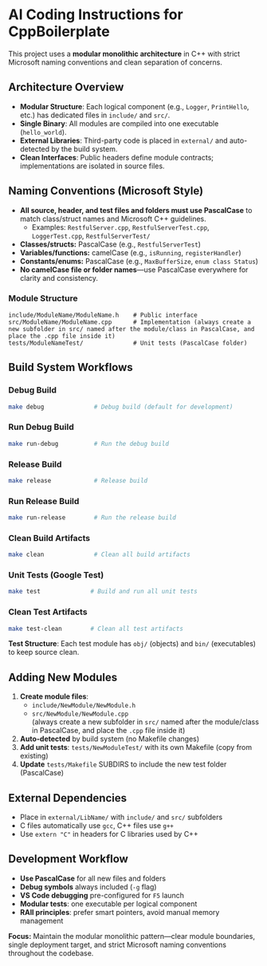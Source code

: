 
# AI Coding Instructions for CppBoilerplate

This project uses a **modular monolithic architecture** in C++ with strict Microsoft naming conventions and clean separation of concerns.

## Architecture Overview

- **Modular Structure**: Each logical component (e.g., `Logger`, `PrintHello`, etc.) has dedicated files in `include/` and `src/`.
- **Single Binary**: All modules are compiled into one executable (`hello_world`).
- **External Libraries**: Third-party code is placed in `external/` and auto-detected by the build system.
- **Clean Interfaces**: Public headers define module contracts; implementations are isolated in source files.

## Naming Conventions (Microsoft Style)

- **All source, header, and test files and folders must use PascalCase** to match class/struct names and Microsoft C++ guidelines.
  - Examples: `RestfulServer.cpp`, `RestfulServerTest.cpp`, `LoggerTest.cpp`, `RestfulServerTest/`
- **Classes/structs:** PascalCase (e.g., `RestfulServerTest`)
- **Variables/functions:** camelCase (e.g., `isRunning`, `registerHandler`)
- **Constants/enums:** PascalCase (e.g., `MaxBufferSize`, `enum class Status`)
- **No camelCase file or folder names**—use PascalCase everywhere for clarity and consistency.

### Module Structure
```
include/ModuleName/ModuleName.h    # Public interface
src/ModuleName/ModuleName.cpp      # Implementation (always create a new subfolder in src/ named after the module/class in PascalCase, and place the .cpp file inside it)
tests/ModuleNameTest/              # Unit tests (PascalCase folder)
```

## Build System Workflows

### Debug Build
```bash
make debug              # Debug build (default for development)
```
### Run Debug Build
```bash
make run-debug          # Run the debug build
```

### Release Build
```bash
make release            # Release build
```

### Run Release Build
```bash
make run-release        # Run the release build
```

### Clean Build Artifacts
```bash
make clean              # Clean all build artifacts
```

### Unit Tests (Google Test)
```bash
make test              # Build and run all unit tests
```

### Clean Test Artifacts
```bash
make test-clean        # Clean all test artifacts
```

**Test Structure**: Each test module has `obj/` (objects) and `bin/` (executables) to keep source clean.

## Adding New Modules

1. **Create module files**: 
   - `include/NewModule/NewModule.h`
   - `src/NewModule/NewModule.cpp`  
     (always create a new subfolder in `src/` named after the module/class in PascalCase, and place the `.cpp` file inside it)
2. **Auto-detected** by build system (no Makefile changes)
3. **Add unit tests**: `tests/NewModuleTest/` with its own Makefile (copy from existing)
4. **Update** `tests/Makefile` SUBDIRS to include the new test folder (PascalCase)

## External Dependencies

- Place in `external/LibName/` with `include/` and `src/` subfolders
- C files automatically use `gcc`, C++ files use `g++`
- Use `extern "C"` in headers for C libraries used by C++

## Development Workflow

- **Use PascalCase** for all new files and folders
- **Debug symbols** always included (`-g` flag)
- **VS Code debugging** pre-configured for `F5` launch
- **Modular tests**: one executable per logical component
- **RAII principles**: prefer smart pointers, avoid manual memory management

**Focus:** Maintain the modular monolithic pattern—clear module boundaries, single deployment target, and strict Microsoft naming conventions throughout the codebase.
